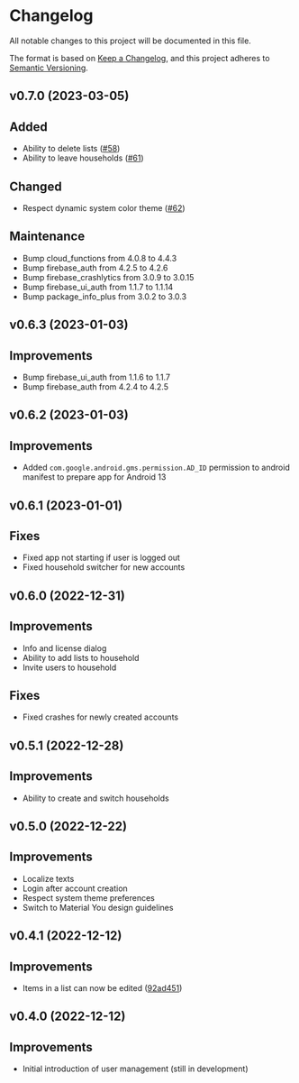 # Changelog

All notable changes to this project will be documented in this file.

The format is based on [Keep a Changelog](https://keepachangelog.com/en/1.0.0/),
and this project adheres to [Semantic
Versioning](https://semver.org/spec/v2.0.0.html).

## v0.7.0 (2023-03-05)

## Added

- Ability to delete lists ([#58](https://github.com/garritfra/fling/pull/58))
- Ability to leave households ([#61](https://github.com/garritfra/fling/pull/61))

## Changed

- Respect dynamic system color theme ([#62](https://github.com/garritfra/fling/pull/62))

## Maintenance

- Bump cloud_functions from 4.0.8 to 4.4.3
- Bump firebase_auth from 4.2.5 to 4.2.6
- Bump firebase_crashlytics from 3.0.9 to 3.0.15
- Bump firebase_ui_auth from 1.1.7 to 1.1.14
- Bump package_info_plus from 3.0.2 to 3.0.3

## v0.6.3 (2023-01-03)

## Improvements

- Bump firebase_ui_auth from 1.1.6 to 1.1.7
- Bump firebase_auth from 4.2.4 to 4.2.5

## v0.6.2 (2023-01-03)

## Improvements

- Added `com.google.android.gms.permission.AD_ID` permission to android manifest
to prepare app for Android 13

## v0.6.1 (2023-01-01)

## Fixes

- Fixed app not starting if user is logged out
- Fixed household switcher for new accounts

## v0.6.0 (2022-12-31)

## Improvements

- Info and license dialog
- Ability to add lists to household
- Invite users to household

## Fixes

- Fixed crashes for newly created accounts

## v0.5.1 (2022-12-28)

## Improvements

- Ability to create and switch households

## v0.5.0 (2022-12-22)

## Improvements

- Localize texts
- Login after account creation
- Respect system theme preferences
- Switch to Material You design guidelines

## v0.4.1 (2022-12-12)

## Improvements

- Items in a list can now be edited ([92ad451](https://github.com/garritfra/fling/commit/92ad45193e7395b375b25c408a147d0c31f4ab9d))

## v0.4.0 (2022-12-12)

## Improvements

- Initial introduction of user management (still in development)
